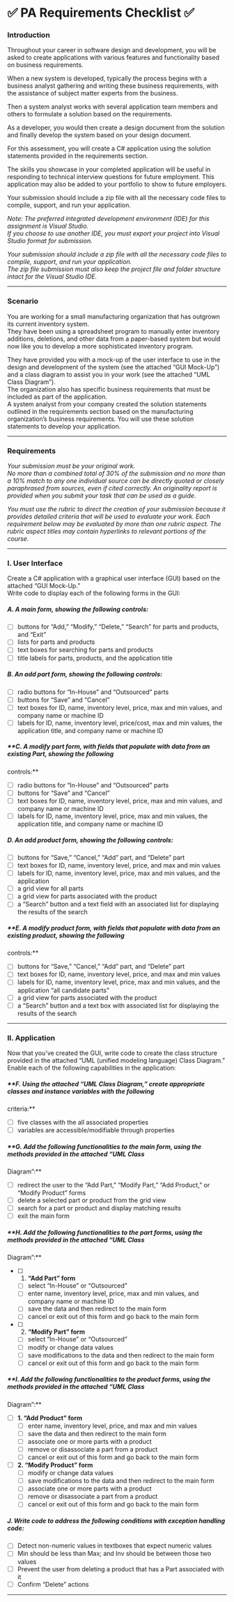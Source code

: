 # ✅ PA Requirements Checklist ✅

### Introduction

Throughout your career in software design and development, you will be asked to create applications with various
features and functionality based on business requirements.

When a new system is developed, typically the process begins with a business analyst gathering and writing these
business requirements, with the assistance of subject matter experts from the business.

Then a system analyst works with several application team members and others to formulate a solution based on the
requirements.

As a developer, you would then create a design document from the solution and finally develop the system based on your
design document.

For this assessment, you will create a C# application using the solution statements provided in the requirements
section.

The skills you showcase in your completed application will be useful in responding to technical interview questions for
future employment. This application may also be added to your portfolio to show to future employers.

Your submission should include a zip file with all the necessary code files to compile, support, and run your
application.

*Note: The preferred integrated development environment (IDE) for this assignment is Visual Studio.  
If you choose to use another IDE, you must export your project into Visual Studio format for submission.*

*Your submission should include a zip file with all the necessary code files to compile, support, and run your
application.  
The zip file submission must also keep the project file and folder structure intact for the Visual Studio IDE.*

---

### Scenario

You are working for a small manufacturing organization that has outgrown its current inventory system.  
They have been using a spreadsheet program to manually enter inventory additions, deletions, and other data from a
paper-based system but would now like you to develop a more sophisticated inventory program.

They have provided you with a mock-up of the user interface to use in the design and development of the system (see the
attached “GUI Mock-Up”) and a class diagram to assist you in your work (see the attached “UML Class Diagram”).  
The organization also has specific business requirements that must be included as part of the application.  
A system analyst from your company created the solution statements outlined in the requirements section based on the
manufacturing organization’s business requirements. You will use these solution statements to develop your application.

---

### Requirements

_Your submission must be your original work.  
No more than a combined total of 30% of the submission and no more than a 10% match to any one individual source can be
directly quoted or closely paraphrased from sources, even if cited correctly. An originality report is provided when you
submit your task that can be used as a guide._

_You must use the rubric to direct the creation of your submission because it provides detailed criteria that will be
used to evaluate your work. Each requirement below may be evaluated by more than one rubric aspect. The rubric aspect
titles may contain hyperlinks to relevant portions of the course._

---
<a name="part1-ui-checklist"></a>

### I. User Interface

Create a C# application with a graphical user interface (GUI) based on the attached “GUI Mock-Up.”  
Write code to display each of the following forms in the GUI:

##### **A. A main form, showing the following controls:**

- [ ] buttons for “Add,” “Modify,” “Delete,” “Search” for parts and products, and “Exit”
- [ ] lists for parts and products
- [ ] text boxes for searching for parts and products
- [ ] title labels for parts, products, and the application title

##### **B. An add part form, showing the following controls:**

- [ ] radio buttons for “In-House” and “Outsourced” parts
- [ ] buttons for “Save” and “Cancel”
- [ ] text boxes for ID, name, inventory level, price, max and min values, and company name or machine ID
- [ ] labels for ID, name, inventory level, price/cost, max and min values, the application title, and company name or
  machine ID

##### **C. A modify part form, with fields that populate with data from an existing Part, showing the following
controls:**

- [ ] radio buttons for “In-House” and “Outsourced” parts
- [ ] buttons for “Save” and “Cancel”
- [ ] text boxes for ID, name, inventory level, price, max and min values, and company name or machine ID
- [ ] labels for ID, name, inventory level, price, max and min values, the application title, and company name or
  machine ID

##### **D. An add product form, showing the following controls:**

- [ ] buttons for “Save,” “Cancel,” “Add” part, and “Delete” part
- [ ] text boxes for ID, name, inventory level, price, and max and min values
- [ ] labels for ID, name, inventory level, price, max and min values, and the application
- [ ] a grid view for all parts
- [ ] a grid view for parts associated with the product
- [ ] a “Search” button and a text field with an associated list for displaying the results of the search

##### **E. A modify product form, with fields that populate with data from an existing product, showing the following
controls:**

- [ ] buttons for “Save,” “Cancel,” “Add” part, and “Delete” part
- [ ] text boxes for ID, name, inventory level, price, and max and min values
- [ ] labels for ID, name, inventory level, price, max and min values, and the application “all candidate parts”
- [ ] a grid view for parts associated with the product
- [ ] a “Search” button and a text box with associated list for displaying the results of the search

---
<a name="part2-application-checklist"></a>

### II. Application

Now that you’ve created the GUI, write code to create the class structure provided in the attached “UML (unified
modeling language) Class Diagram.”  
Enable each of the following capabilities in the application:

##### **F. Using the attached “UML Class Diagram,” create appropriate classes and instance variables with the following
criteria:**

- [ ] five classes with the all associated properties
- [ ] variables are accessible/modifiable through properties

##### **G. Add the following functionalities to the main form, using the methods provided in the attached “UML Class
Diagram”:**

- [ ] redirect the user to the “Add Part,” “Modify Part,” “Add Product,” or “Modify Product” forms
- [ ] delete a selected part or product from the grid view
- [ ] search for a part or product and display matching results
- [ ] exit the main form

##### **H. Add the following functionalities to the part forms, using the methods provided in the attached “UML Class
Diagram”:**

- [ ] 
	1. **“Add Part” form**

	- [ ] select “In-House” or “Outsourced”
	- [ ] enter name, inventory level, price, max and min values, and company name or machine ID
	- [ ] save the data and then redirect to the main form
	- [ ] cancel or exit out of this form and go back to the main form

- [ ] 
	2. **“Modify Part” form**

	- [ ] select “In-House” or “Outsourced”
	- [ ] modify or change data values
	- [ ] save modifications to the data and then redirect to the main form
	- [ ] cancel or exit out of this form and go back to the main form

##### **I. Add the following functionalities to the product forms, using the methods provided in the attached “UML Class
Diagram”:**

- [ ] **1. “Add Product” form**
	- [ ] enter name, inventory level, price, and max and min values
	- [ ] save the data and then redirect to the main form
	- [ ] associate one or more parts with a product
	- [ ] remove or disassociate a part from a product
	- [ ] cancel or exit out of this form and go back to the main form

- [ ] **2. “Modify Product” form**
	- [ ] modify or change data values
	- [ ] save modifications to the data and then redirect to the main form
	- [ ] associate one or more parts with a product
	- [ ] remove or disassociate a part from a product
	- [ ] cancel or exit out of this form and go back to the main form

##### **J. Write code to address the following conditions with exception handling code:**

- [ ] Detect non-numeric values in textboxes that expect numeric values
- [ ] Min should be less than Max; and Inv should be between those two values
- [ ] Prevent the user from deleting a product that has a Part associated with it
- [ ] Confirm “Delete” actions

---
<a name="project-checklist"></a>